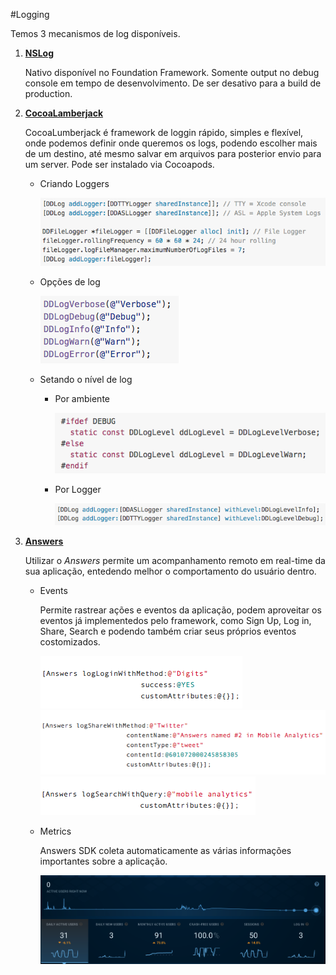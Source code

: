 #Logging

Temos 3 mecanismos de log disponíveis.

1. [**NSLog**](https://developer.apple.com/library/mac/documentation/Cocoa/Reference/Foundation/Miscellaneous/Foundation_Functions/#//apple_ref/c/func/NSLog)

	Nativo disponível no Foundation Framework.
Somente output no debug console em tempo de desenvolvimento. De ser desativo para a build de production.

0. [**CocoaLamberjack**](https://github.com/CocoaLumberjack/CocoaLumberjack)

	CocoaLumberjack é framework de loggin rápido, simples e flexível, onde podemos definir onde queremos os logs, podendo escolher mais de um destino, até mesmo salvar em arquivos para posterior envio para um server. Pode ser instalado via Cocoapods.

	* Criando Loggers
	
		![image alt text](images/logging_0.png)

	* Opções de log
	
		![image alt text](images/logging_1.png)
		
	* Setando o nível de log
	
		* Por ambiente
		
			![image alt text](images/logging_2.png)

		* Por Logger
		
			![image alt text](images/logging_3.png)
	
	
0. [**Answers**](https://docs.fabric.io/ios/answers/index.html)

	Utilizar o *Answers* permite um acompanhamento remoto em real-time da sua aplicação, entedendo melhor o comportamento do usuário dentro.
	
	* Events
		
		Permite rastrear ações e eventos da aplicação, podem aproveitar os eventos já implementedos pelo framework, como Sign Up, Log in, Share, Search e podendo também criar seus próprios eventos costomizados.
		
		![image alt text](images/logging_4.png)
		![image alt text](images/logging_5.png)
		![image alt text](images/logging_6.png)
		
	* Metrics
		
		Answers SDK coleta automaticamente as várias informações importantes sobre a aplicação.
		
		![image alt text](images/logging_7.png)
